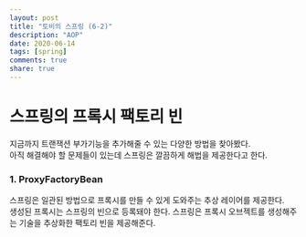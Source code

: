 ```yaml
---
layout: post
title: "토비의 스프링 (6-2)"  
description: "AOP" 
date: 2020-06-14
tags: [spring]
comments: true
share: true
---
```



# 스프링의 프록시 팩토리 빈     

지금까지 트랜잭션 부가기능을 추가해줄 수 있는 다양한 방법을 찾아봤다.     
아직 해결해야 할 문제들이 있는데 스프링은 깔끔하게 해법을 제공한다고 한다.   


### 1. ProxyFactoryBean    

스프링은 일관된 방법으로 프록시를 만들 수 있게 도와주는 추상 레이어를 제공한다.   
생성된 프록시는 스프링의 빈으로 등록돼야 한다. 스프링은 프록시 오브젝트를 생성해주는 기술을 추상화한 팩토리 빈을 제공해준다.   
































